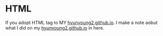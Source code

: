 # HTML

If you adopt HTML tag to MY [hyunyoung2.github.io](https://hyunyoung2.github.io). I make a note aobut what I did on my [hyunyoung2.github.io](https://hyunyoung2.github.io) in here.

